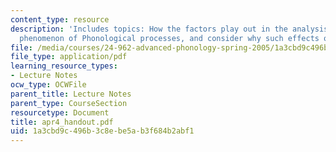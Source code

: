 ```yaml
---
content_type: resource
description: 'Includes topics: How the factors play out in the analysis of a particular
  phenomenon of Phonological processes, and consider why such effects occur.'
file: /media/courses/24-962-advanced-phonology-spring-2005/1a3cbd9c496b3c8ebe5ab3f684b2abf1_apr4_handout.pdf
file_type: application/pdf
learning_resource_types:
- Lecture Notes
ocw_type: OCWFile
parent_title: Lecture Notes
parent_type: CourseSection
resourcetype: Document
title: apr4_handout.pdf
uid: 1a3cbd9c-496b-3c8e-be5a-b3f684b2abf1
---
```

